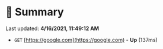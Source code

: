 # 📖 Summary
Last updated: **4/16/2021, 11:49:12 AM**

- `GET` [https://google.com](https://google.com) - **Up** (137ms)
